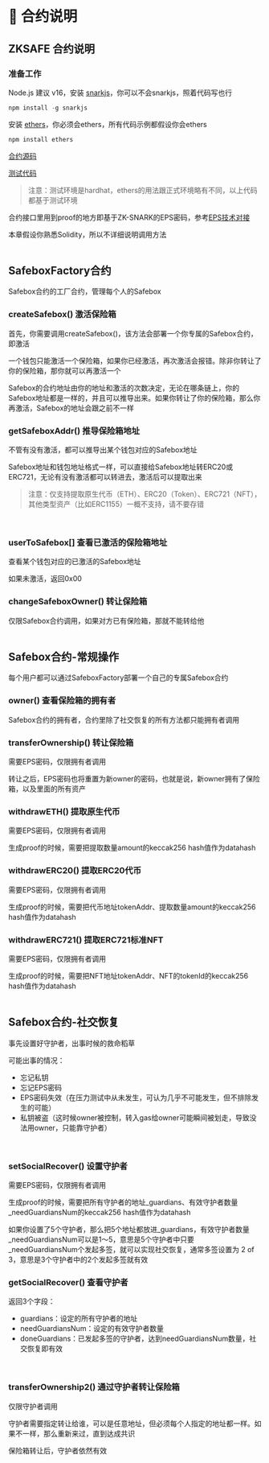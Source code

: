 # 📜 合约说明
## ZKSAFE 合约说明

### 准备工作
Node.js 建议 v16，安装 [snarkjs](https://github.com/iden3/snarkjs)，你可以不会snarkjs，照着代码写也行
```javascript
npm install -g snarkjs
```
安装 [ethers](https://docs.ethers.io/v5/getting-started/)，你必须会ethers，所有代码示例都假设你会ethers
```javascript
npm install ethers
```
[合约源码](https://github.com/ZKSAFE/all-contracts/tree/main/contracts/zkSafe)

[测试代码](https://github.com/ZKSAFE/all-contracts/blob/main/test/Safebox-withdraw.js)

>注意：测试环境是hardhat，ethers的用法跟正式环境略有不同，以上代码都基于测试环境

合约接口里用到proof的地方即基于ZK-SNARK的EPS密码，参考[EPS技术对接](../eps/build.md)

本章假设你熟悉Solidity，所以不详细说明调用方法
<br>
<br>

## SafeboxFactory合约
Safebox合约的工厂合约，管理每个人的Safebox
<br>

### createSafebox() 激活保险箱
首先，你需要调用createSafebox()，该方法会部署一个你专属的Safebox合约，即激活

一个钱包只能激活一个保险箱，如果你已经激活，再次激活会报错。除非你转让了你的保险箱，那你就可以再激活一个

Safebox的合约地址由你的地址和激活的次数决定，无论在哪条链上，你的Safebox地址都是一样的，并且可以推导出来。如果你转让了你的保险箱，那么你再激活，Safebox的地址会跟之前不一样
<br>

### getSafeboxAddr() 推导保险箱地址
不管有没有激活，都可以推导出某个钱包对应的Safebox地址

Safebox地址和钱包地址格式一样，可以直接给Safebox地址转ERC20或ERC721，无论有没有激活都可以转进去，激活后可以提取出来

>注意：仅支持提取原生代币（ETH）、ERC20（Token）、ERC721（NFT），其他类型资产（比如ERC1155）一概不支持，请不要存错
<br>

### userToSafebox[] 查看已激活的保险箱地址
查看某个钱包对应的已激活的Safebox地址

如果未激活，返回0x00
<br>

### changeSafeboxOwner() 转让保险箱
仅限Safebox合约调用，如果对方已有保险箱，那就不能转给他
<br>
<br>

## Safebox合约-常规操作
每个用户都可以通过SafeboxFactory部署一个自己的专属Safebox合约
<br>

### owner() 查看保险箱的拥有者
Safebox合约的拥有者，合约里除了社交恢复的所有方法都只能拥有者调用
<br>

### transferOwnership() 转让保险箱
需要EPS密码，仅限拥有者调用

转让之后，EPS密码也将重置为新owner的密码，也就是说，新owner拥有了保险箱，以及里面的所有资产
<br>

### withdrawETH() 提取原生代币
需要EPS密码，仅限拥有者调用

生成proof的时候，需要把提取数量amount的keccak256 hash值作为datahash
<br>

### withdrawERC20() 提取ERC20代币
需要EPS密码，仅限拥有者调用

生成proof的时候，需要把代币地址tokenAddr、提取数量amount的keccak256 hash值作为datahash
<br>

### withdrawERC721() 提取ERC721标准NFT
需要EPS密码，仅限拥有者调用

生成proof的时候，需要把NFT地址tokenAddr、NFT的tokenId的keccak256 hash值作为datahash
<br>
<br>

## Safebox合约-社交恢复
事先设置好守护者，出事时候的救命稻草

可能出事的情况：

* 忘记私钥
* 忘记EPS密码
* EPS密码失效（在压力测试中从未发生，可认为几乎不可能发生，但不排除发生的可能）
* 私钥被盗（这时候owner被控制，转入gas给owner可能瞬间被划走，导致没法用owner，只能靠守护者）

<br>

### setSocialRecover() 设置守护者
需要EPS密码，仅限拥有者调用

生成proof的时候，需要把所有守护者的地址_guardians、有效守护者数量_needGuardiansNum的keccak256 hash值作为datahash

如果你设置了5个守护者，那么把5个地址都放进_guardians，有效守护者数量_needGuardiansNum可以是1～5，意思是5个守护者中只要_needGuardiansNum个发起多签，就可以实现社交恢复，通常多签设置为 2 of 3，意思是3个守护者中的2个发起多签就有效
<br>

### getSocialRecover() 查看守护者
返回3个字段：

* guardians：设定的所有守护者的地址
* needGuardiansNum：设定的有效守护者数量
* doneGuardians：已发起多签的守护者，达到needGuardiansNum数量，社交恢复即有效
  
<br>

### transferOwnership2() 通过守护者转让保险箱
仅限守护者调用

守护者需要指定转让给谁，可以是任意地址，但必须每个人指定的地址都一样。如果不一样，那么重新来过，直到达成共识

保险箱转让后，守护者依然有效
<br>